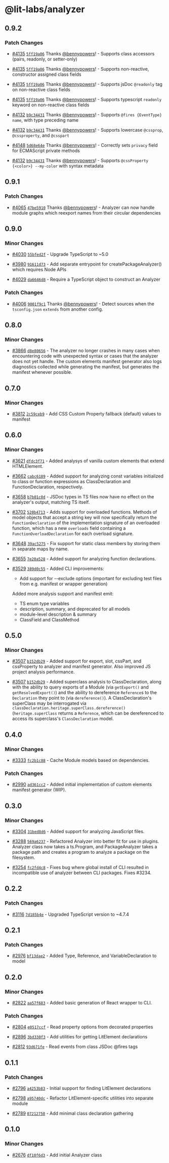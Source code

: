 # @lit-labs/analyzer

## 0.9.2

### Patch Changes

- [#4135](https://github.com/lit/lit/pull/4135) [`5ff19a06`](https://github.com/lit/lit/commit/5ff19a06378a2e9aaafd87e9eaeeff6f1850d0ad) Thanks [@bennypowers](https://github.com/bennypowers)! - Supports class accessors (pairs, readonly, or setter-only)

- [#4135](https://github.com/lit/lit/pull/4135) [`5ff19a06`](https://github.com/lit/lit/commit/5ff19a06378a2e9aaafd87e9eaeeff6f1850d0ad) Thanks [@bennypowers](https://github.com/bennypowers)! - Supports non-reactive, constructor assigned class fields

- [#4135](https://github.com/lit/lit/pull/4135) [`5ff19a06`](https://github.com/lit/lit/commit/5ff19a06378a2e9aaafd87e9eaeeff6f1850d0ad) Thanks [@bennypowers](https://github.com/bennypowers)! - Supports jsDoc `@readonly` tag on non-reactive class fields

- [#4135](https://github.com/lit/lit/pull/4135) [`5ff19a06`](https://github.com/lit/lit/commit/5ff19a06378a2e9aaafd87e9eaeeff6f1850d0ad) Thanks [@bennypowers](https://github.com/bennypowers)! - Supports typescript `readonly` keyword on non-reactive class fields

- [#4132](https://github.com/lit/lit/pull/4132) [`b9c34431`](https://github.com/lit/lit/commit/b9c3443185ef2f7bbe728dc61eb4b13b7a0dccb4) Thanks [@bennypowers](https://github.com/bennypowers)! - Supports `@fires {EventType} name`, with type preceding name

- [#4132](https://github.com/lit/lit/pull/4132) [`b9c34431`](https://github.com/lit/lit/commit/b9c3443185ef2f7bbe728dc61eb4b13b7a0dccb4) Thanks [@bennypowers](https://github.com/bennypowers)! - Supports lowercase `@cssprop`, `@cssproperty`, and `@csspart`

- [#4148](https://github.com/lit/lit/pull/4148) [`5d68e64e`](https://github.com/lit/lit/commit/5d68e64ee612d28b713fc8513ea3d6cc10cf92b5) Thanks [@bennypowers](https://github.com/bennypowers)! - Correctly sets `privacy` field for ECMAScript private methods

- [#4132](https://github.com/lit/lit/pull/4132) [`b9c34431`](https://github.com/lit/lit/commit/b9c3443185ef2f7bbe728dc61eb4b13b7a0dccb4) Thanks [@bennypowers](https://github.com/bennypowers)! - Supports `@cssProperty {<color>} --my-color` with syntax metadata

## 0.9.1

### Patch Changes

- [#4065](https://github.com/lit/lit/pull/4065) [`47be5910`](https://github.com/lit/lit/commit/47be5910ebff413e504a6582f476123437982e32) Thanks [@bennypowers](https://github.com/bennypowers)! - Analyzer can now handle module graphs which reexport names from their circular dependencies

## 0.9.0

### Minor Changes

- [#4030](https://github.com/lit/lit/pull/4030) [`55bfed2f`](https://github.com/lit/lit/commit/55bfed2f95cfcf10757e24edf56092b8e9d36405) - Upgrade TypeScript to ~5.0

- [#3980](https://github.com/lit/lit/pull/3980) [`91611d73`](https://github.com/lit/lit/commit/91611d73600e163459da5d2bfb9753c88ad3f45a) - Add separate entrypoint for createPackageAnalyzer() which requires Node APIs

- [#4029](https://github.com/lit/lit/pull/4029) [`da6646d8`](https://github.com/lit/lit/commit/da6646d827d8932ba7c241780cbd03a9ade64009) - Require a TypeScript object to construct an Analyzer

### Patch Changes

- [#4006](https://github.com/lit/lit/pull/4006) [`9001f9c1`](https://github.com/lit/lit/commit/9001f9c12e0ba125b930dcc126476e384ddc23fe) Thanks [@bennypowers](https://github.com/bennypowers)! - Detect sources when the `tsconfig.json` `extends` from another config.

## 0.8.0

### Minor Changes

- [#3866](https://github.com/lit/lit/pull/3866) [`d8e80656`](https://github.com/lit/lit/commit/d8e806561e2d5c12bc99fcee34bce1825c3ca1ae) - The analyzer no longer crashes in many cases when encountering code with unexpected syntax or cases that the analyzer does not yet handle. The custom elements manifest generator also logs diagnostics collected while generating the manifest, but generates the manifest whenever possible.

## 0.7.0

### Minor Changes

- [#3812](https://github.com/lit/lit/pull/3812) [`2c59ceb9`](https://github.com/lit/lit/commit/2c59ceb9427ca76a591084258eedab76644f2a63) - Add CSS Custom Property fallback (default) values to manifest

## 0.6.0

### Minor Changes

- [#3621](https://github.com/lit/lit/pull/3621) [`dfdc3f71`](https://github.com/lit/lit/commit/dfdc3f714e511d30acc28809fa6643a4c764cad1) - Added analysys of vanilla custom elements that extend HTMLElement.

- [#3662](https://github.com/lit/lit/pull/3662) [`cabc6189`](https://github.com/lit/lit/commit/cabc61894e57ba89ecadc1deb20f121fecdfffc9) - Added support for analyzing const variables initialized to class or function expressions as ClassDeclaration and FunctionDeclaration, respectively.

- [#3658](https://github.com/lit/lit/pull/3658) [`b7b01c0d`](https://github.com/lit/lit/commit/b7b01c0d21c0ac301cd5b8d4cb595f3bbfeebe6b) - JSDoc types in TS files now have no effect on the analyzer's output, matching TS itself.

- [#3702](https://github.com/lit/lit/pull/3702) [`520b4713`](https://github.com/lit/lit/commit/520b47132af8e21868df5dc4dfdf5e003a38d158) - Adds support for overloaded functions. Methods of model objects that accept a
  string key will now specifically return the `FunctionDeclaration` of the
  implementation signature of an overloaded function, which has a new `overloads`
  field containing a `FunctionOverloadDeclaration` for each overload signature.

- [#3648](https://github.com/lit/lit/pull/3648) [`39ac5275`](https://github.com/lit/lit/commit/39ac52758064dc521c2e3701e28348d7dc637a98) - Fix support for static class members by storing them in separate maps by name.

- [#3655](https://github.com/lit/lit/pull/3655) [`7e20a528`](https://github.com/lit/lit/commit/7e20a5287a46eadcd06a0804147b3b27110326ad) - Added support for analyzing function declarations.

- [#3529](https://github.com/lit/lit/pull/3529) [`389d0c55`](https://github.com/lit/lit/commit/389d0c558d78982d8265588d1935ede91f46f3a0) - Added CLI improvements:

  - Add support for --exclude options (important for excluding test files from e.g. manifest or wrapper generation)

  Added more analysis support and manifest emit:

  - TS enum type variables
  - description, summary, and deprecated for all models
  - module-level description & summary
  - ClassField and ClassMethod

## 0.5.0

### Minor Changes

- [#3507](https://github.com/lit/lit/pull/3507) [`b152db29`](https://github.com/lit/lit/commit/b152db291932aa25356543395251a9b42e12292d) - Added support for export, slot, cssPart, and cssProperty to analyzer and manifest generator. Also improved JS project analysis performance.

- [#3507](https://github.com/lit/lit/pull/3507) [`b152db29`](https://github.com/lit/lit/commit/b152db291932aa25356543395251a9b42e12292d) - Added superclass analysis to ClassDeclaration, along with the ability to query exports of a Module (via `getExport()` and `getResolvedExport()`) and the ability to dereference `Reference`s to the `Declaration` they point to (via `dereference()`). A ClassDeclaration's superClass may be interrogated via `classDeclaration.heritage.superClass.dereference()` (`heritage.superClass` returns a `Reference`, which can be dereferenced to access its superclass's `ClassDeclaration` model.

## 0.4.0

### Minor Changes

- [#3333](https://github.com/lit/lit/pull/3333) [`fc2b1c88`](https://github.com/lit/lit/commit/fc2b1c885211e4334d5ae5637570df85dd2e3f9e) - Cache Module models based on dependencies.

### Patch Changes

- [#2990](https://github.com/lit/lit/pull/2990) [`ad361cc2`](https://github.com/lit/lit/commit/ad361cc22303f759afbefe60512df34fffdee771) - Added initial implementation of custom elements manifest generator (WIP).

## 0.3.0

### Minor Changes

- [#3304](https://github.com/lit/lit/pull/3304) [`31bed8d6`](https://github.com/lit/lit/commit/31bed8d6542c44a64bad8282b9ce5e5d6514e44a) - Added support for analyzing JavaScript files.

- [#3288](https://github.com/lit/lit/pull/3288) [`569a6237`](https://github.com/lit/lit/commit/569a6237377eeef0c8dced2c369c77ebdd81218e) - Refactored Analyzer into better fit for use in plugins. Analyzer class now takes a ts.Program, and PackageAnalyzer takes a package path and creates a program to analyze a package on the filesystem.

- [#3254](https://github.com/lit/lit/pull/3254) [`fc2fd4c8`](https://github.com/lit/lit/commit/fc2fd4c8f4a25b9a85073afcb38614209e079bb9) - Fixes bug where global install of CLI resulted in incompatible use of analyzer between CLI packages. Fixes #3234.

## 0.2.2

### Patch Changes

- [#3116](https://github.com/lit/lit/pull/3116) [`7d185b4e`](https://github.com/lit/lit/commit/7d185b4e882aeca70c7b750d8295d0da34a09cd8) - Upgraded TypeScript version to ~4.7.4

## 0.2.1

### Patch Changes

- [#2976](https://github.com/lit/lit/pull/2976) [`bf13dae2`](https://github.com/lit/lit/commit/bf13dae231d26f350c117271a45e047ee151fc20) - Added Type, Reference, and VariableDeclaration to model

## 0.2.0

### Minor Changes

- [#2822](https://github.com/lit/lit/pull/2822) [`aa57f683`](https://github.com/lit/lit/commit/aa57f6838fa12ec0cb1d1ea0a108edeef67b9ede) - Added basic generation of React wrapper to CLI.

### Patch Changes

- [#2804](https://github.com/lit/lit/pull/2804) [`e0517ccf`](https://github.com/lit/lit/commit/e0517ccf79d983a8d6ec53969f29e130830fe3e8) - Read property options from decorated properties

- [#2896](https://github.com/lit/lit/pull/2896) [`3bd330f3`](https://github.com/lit/lit/commit/3bd330f3db4c2f618181b8602563db3ab879f33d) - Add utilities for getting LitElement declarations

- [#2812](https://github.com/lit/lit/pull/2812) [`93d671fe`](https://github.com/lit/lit/commit/93d671feab82688a79fc60ba22cf204fa4ca02ec) - Read events from class JSDoc @fires tags

## 0.1.1

### Patch Changes

- [#2796](https://github.com/lit/lit/pull/2796) [`a4253b83`](https://github.com/lit/lit/commit/a4253b8396bbfa28bce8cb1c86fd59959474d7dd) - Initial support for finding LitElement declarations

- [#2798](https://github.com/lit/lit/pull/2798) [`a95740dc`](https://github.com/lit/lit/commit/a95740dc27d06ab24828b993e84452cd306feecb) - Refactor LitElement-specific utilities into separate module

- [#2789](https://github.com/lit/lit/pull/2789) [`07212750`](https://github.com/lit/lit/commit/072127503d3dc40fe7ab8add93bebde933b6bd8b) - Add minimal class declaration gathering

## 0.1.0

### Minor Changes

- [#2676](https://github.com/lit/lit/pull/2676) [`df10f6d3`](https://github.com/lit/lit/commit/df10f6d34bd59b736cb723250e0b02b2cc5012e3) - Add initial Analyzer class
